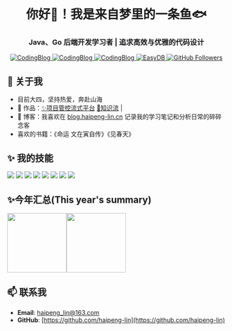 ﻿﻿﻿﻿<h1 align="center">你好👋！我是来自梦里的一条鱼🐟</h1>
<h3 align="center">Java、Go 后端开发学习者 | 追求高效与优雅的代码设计</h3>

<p align="center">
  <a href="https://github.com/stars/haipeng-lin/lists/matching">
    <img src="https://img.shields.io/badge/Project-搭子配平台-blue" alt="CodingBlog">
  </a>
  <a href="https://github.com/stars/haipeng-lin/lists/project-manage">
    <img src="https://img.shields.io/badge/Project-项目管控流式平台-blue" alt="CodingBlog">
  </a>
  <a href="https://github.com/haipeng-lin/knowledge-stream">
    <img src="https://img.shields.io/badge/Project-知识流-blue" alt="CodingBlog">
  </a>
  <a href="https://github.com/haipeng-lin/MiniDB"> 
    <img src="https://img.shields.io/badge/Project-MiniDB-blue" alt="EasyDB">
  </a>
  <a href="https://github.com/haipeng-lin">
    <img src="https://img.shields.io/github/followers/haipeng-lin?label=Follow&style=social" alt="GitHub Followers">
  </a>
</p>


## 🌟 关于我

- 目前大四，坚持热爱，奔赴山海
- 🏡 作品：<a href="https://github.com/haipeng-lin/project-managent" target="_blank">✨项目管控流式平台</a> <a href="https://github.com/haipeng-lin/knowledge-stream" target="_blank">📖知识流</a> | 
- :pencil: 博客：我喜欢在 [blog.haipeng-lin.cn](blog.haipeng-lin.cn) 记录我的学习笔记和分析日常的碎碎念客
- 喜欢的书籍：《命运 文在寅自传》《见春天》


## ✨ 我的技能

![](https://img.shields.io/badge/-Java-4C7491?style=flat-square&logo=java&logoColor=fff)
![](https://img.shields.io/badge/-Spring-5FB832?style=flat-square&logo=Spring&logoColor=fff)
![](https://img.shields.io/badge/-Vue-4fc08d?style=flat-square&logo=Vue.js&logoColor=fff)
![](https://img.shields.io/badge/-Docker-2496ED?style=flat-square&logo=Docker&logoColor=fff)
![](https://img.shields.io/badge/-Linux-000000?style=flat-square&logo=Linux&logoColor=fff)
![](https://img.shields.io/badge/-MySQL-4479A1?style=flat-square&logo=MySQL&logoColor=fff)
![](https://img.shields.io/badge/-Redis-DC382D?style=flat-square&logo=Redis&logoColor=fff)
![](https://img.shields.io/badge/-Git-E84E31?style=flat-square&logo=Git&logoColor=fff)

## ✨今年汇总(This year's summary) 

<img align="" height="137px" src="https://github-readme-stats-xi-five-10.vercel.app/api?username=haipeng-lin&hide_border=true&show_icons=true&include_all_commits=true&line_height=21&bg_color=0,EC6C6C,FFD479,FFFC79,73FA79&theme=graywhite&" /><img align="" height="137px" src="https://github-readme-stats-xi-five-10.vercel.app/api/top-langs/?username=haipeng-lin&hide_title=true&hide_border=true&layout=compact&bg_color=0,73FA79,73FDFF,D783FF&theme=graywhite&locale=cn" />

## 📫 联系我

- **Email**: haipeng_lin@163.com
- **GitHub**: [https://github.com/haipeng-lin](https://github.com/haipeng-lin)

